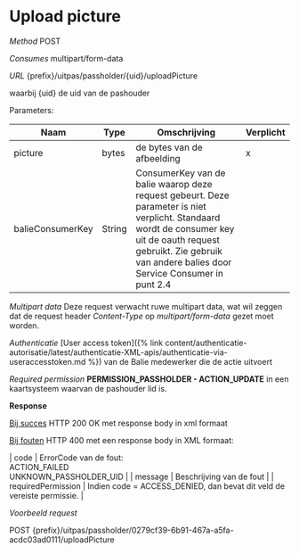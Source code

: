 ---
---

# Upload picture

_Method_
POST

_Consumes_
multipart/form-data

_URL_
{prefix}/uitpas/passholder/{uid}/uploadPicture

waarbij {uid} de uid van de pashouder

Parameters:

| **Naam** | **Type** | **Omschrijving** | **Verplicht** |
| --- | --- | --- | --- |
| picture | bytes | de bytes van de afbeelding | x |
| balieConsumerKey | String | ConsumerKey van de balie waarop deze request gebeurt. Deze parameter is niet verplicht. Standaard wordt de consumer key uit de oauth request gebruikt. Zie gebruik van andere balies door Service Consumer in punt 2.4 |  |

_Multipart data_
Deze request verwacht ruwe multipart data, wat wil zeggen dat de request header _Content-Type_ op _multipart/form-data_ gezet moet worden.

_Authenticatie_
[User access token]({% link content/authenticatie-autorisatie/latest/authenticatie-XML-apis/authenticatie-via-useraccesstoken.md %}) van de Balie medewerker die de actie uitvoert

_Required permission_
**PERMISSION_PASSHOLDER - ACTION_UPDATE** in een kaartsysteem waarvan de pashouder lid is.

**Response**

<u>Bij succes</u>
HTTP 200 OK met response body in xml formaat

<u>Bij fouten</u>
HTTP 400 met een response body in XML formaat:

| code | ErrorCode van de fout:<br>ACTION_FAILED<br>UNKNOWN_PASSHOLDER_UID |
| message | Beschrijving van de fout |
| requiredPermission | Indien code = ACCESS_DENIED, dan bevat dit veld de vereiste permissie. |

_Voorbeeld request_

POST {prefix}/uitpas/passholder/0279cf39-6b91-467a-a5fa-acdc03ad0111/uploadPicture
